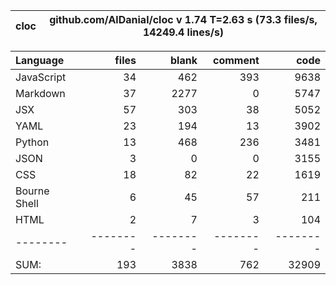 cloc|github.com/AlDanial/cloc v 1.74  T=2.63 s (73.3 files/s, 14249.4 lines/s)
--- | ---

Language|files|blank|comment|code
:-------|-------:|-------:|-------:|-------:
JavaScript|34|462|393|9638
Markdown|37|2277|0|5747
JSX|57|303|38|5052
YAML|23|194|13|3902
Python|13|468|236|3481
JSON|3|0|0|3155
CSS|18|82|22|1619
Bourne Shell|6|45|57|211
HTML|2|7|3|104
--------|--------|--------|--------|--------
SUM:|193|3838|762|32909
